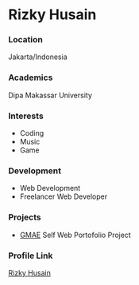 # Rizky Husain

### Location

Jakarta/Indonesia

### Academics

Dipa Makassar University

### Interests

- Coding
- Music
- Game

### Development

- Web Development
- Freelancer Web Developer

### Projects

- [GMAE](https://mrzkyhsn8.github.io) Self Web Portofolio Project

### Profile Link

[Rizky Husain](https://github.com/mrzkyhsn8)
